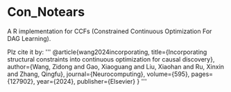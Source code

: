 # Con_Notears
A R implementation for CCFs (Constrained Continuous Optimization For  DAG Learning). 

Plz cite it by:
'''
@article{wang2024incorporating,
  title={Incorporating structural constraints into continuous optimization for causal discovery},
  author={Wang, Zidong and Gao, Xiaoguang and Liu, Xiaohan and Ru, Xinxin and Zhang, Qingfu},
  journal={Neurocomputing},
  volume={595},
  pages={127902},
  year={2024},
  publisher={Elsevier}
}
'''
